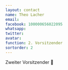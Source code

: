```yaml
---
layout: contact
name: Theo Lacher
email:
facebook: 100000656022095
whatsapp:
twitter:
avatar: 
function: 2. Vorsitzender
sortorder: 2
---
```


Zweiter Vorsitzender 💪
